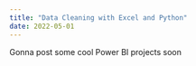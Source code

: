 ```yaml
---
title: "Data Cleaning with Excel and Python"
date: 2022-05-01
---
```

Gonna post some cool Power BI projects soon
